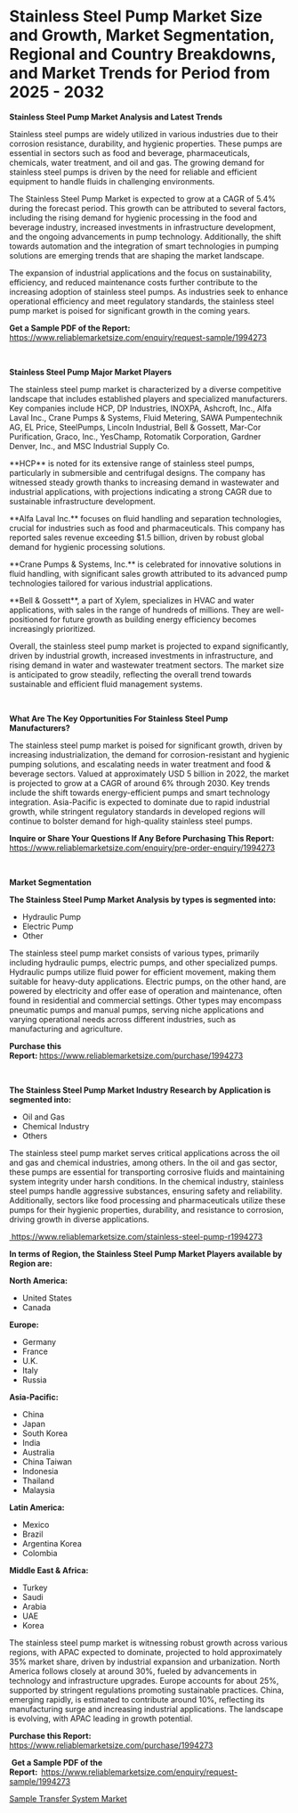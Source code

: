 <p><h1>Stainless Steel Pump Market Size and Growth, Market Segmentation, Regional and Country Breakdowns, and Market Trends for Period from 2025 -  2032</h1></p><p><strong>Stainless Steel Pump Market Analysis and Latest Trends</strong></p>
<p><p>Stainless steel pumps are widely utilized in various industries due to their corrosion resistance, durability, and hygienic properties. These pumps are essential in sectors such as food and beverage, pharmaceuticals, chemicals, water treatment, and oil and gas. The growing demand for stainless steel pumps is driven by the need for reliable and efficient equipment to handle fluids in challenging environments.</p><p>The Stainless Steel Pump Market is expected to grow at a CAGR of 5.4% during the forecast period. This growth can be attributed to several factors, including the rising demand for hygienic processing in the food and beverage industry, increased investments in infrastructure development, and the ongoing advancements in pump technology. Additionally, the shift towards automation and the integration of smart technologies in pumping solutions are emerging trends that are shaping the market landscape.</p><p>The expansion of industrial applications and the focus on sustainability, efficiency, and reduced maintenance costs further contribute to the increasing adoption of stainless steel pumps. As industries seek to enhance operational efficiency and meet regulatory standards, the stainless steel pump market is poised for significant growth in the coming years.</p></p>
<p><strong>Get a Sample PDF of the Report:&nbsp;</strong> <a href="https://www.reliablemarketsize.com/enquiry/request-sample/1994273?utm_campaign=2180&utm_medium=2&utm_source=Github&utm_content=ia&utm_term=20022025&utm_id=stainless-steel-pump">https://www.reliablemarketsize.com/enquiry/request-sample/1994273</a></p>
<p>&nbsp;</p>
<p><strong>Stainless Steel Pump Major Market Players</strong></p>
<p><p>The stainless steel pump market is characterized by a diverse competitive landscape that includes established players and specialized manufacturers. Key companies include HCP, DP Industries, INOXPA, Ashcroft, Inc., Alfa Laval Inc., Crane Pumps & Systems, Fluid Metering, SAWA Pumpentechnik AG, EL Price, SteelPumps, Lincoln Industrial, Bell & Gossett, Mar-Cor Purification, Graco, Inc., YesChamp, Rotomatik Corporation, Gardner Denver, Inc., and MSC Industrial Supply Co.</p><p>**HCP** is noted for its extensive range of stainless steel pumps, particularly in submersible and centrifugal designs. The company has witnessed steady growth thanks to increasing demand in wastewater and industrial applications, with projections indicating a strong CAGR due to sustainable infrastructure development.</p><p>**Alfa Laval Inc.** focuses on fluid handling and separation technologies, crucial for industries such as food and pharmaceuticals. This company has reported sales revenue exceeding $1.5 billion, driven by robust global demand for hygienic processing solutions.</p><p>**Crane Pumps & Systems, Inc.** is celebrated for innovative solutions in fluid handling, with significant sales growth attributed to its advanced pump technologies tailored for various industrial applications. </p><p>**Bell & Gossett**, a part of Xylem, specializes in HVAC and water applications, with sales in the range of hundreds of millions. They are well-positioned for future growth as building energy efficiency becomes increasingly prioritized.</p><p>Overall, the stainless steel pump market is projected to expand significantly, driven by industrial growth, increased investments in infrastructure, and rising demand in water and wastewater treatment sectors. The market size is anticipated to grow steadily, reflecting the overall trend towards sustainable and efficient fluid management systems.</p></p>
<p>&nbsp;</p>
<p><strong>What Are The Key Opportunities For Stainless Steel Pump Manufacturers?</strong></p>
<p><p>The stainless steel pump market is poised for significant growth, driven by increasing industrialization, the demand for corrosion-resistant and hygienic pumping solutions, and escalating needs in water treatment and food & beverage sectors. Valued at approximately USD 5 billion in 2022, the market is projected to grow at a CAGR of around 6% through 2030. Key trends include the shift towards energy-efficient pumps and smart technology integration. Asia-Pacific is expected to dominate due to rapid industrial growth, while stringent regulatory standards in developed regions will continue to bolster demand for high-quality stainless steel pumps.</p></p>
<p><strong>Inquire or Share Your Questions If Any Before Purchasing This Report:</strong> <a href="https://www.reliablemarketsize.com/enquiry/pre-order-enquiry/1994273?utm_campaign=2180&utm_medium=2&utm_source=Github&utm_content=ia&utm_term=20022025&utm_id=stainless-steel-pump">https://www.reliablemarketsize.com/enquiry/pre-order-enquiry/1994273</a></p>
<p>&nbsp;</p>
<p><strong>Market Segmentation</strong></p>
<p><strong>The Stainless Steel Pump Market Analysis by types is segmented into:</strong></p>
<p><ul><li>Hydraulic Pump</li><li>Electric Pump</li><li>Other</li></ul></p>
<p><p>The stainless steel pump market consists of various types, primarily including hydraulic pumps, electric pumps, and other specialized pumps. Hydraulic pumps utilize fluid power for efficient movement, making them suitable for heavy-duty applications. Electric pumps, on the other hand, are powered by electricity and offer ease of operation and maintenance, often found in residential and commercial settings. Other types may encompass pneumatic pumps and manual pumps, serving niche applications and varying operational needs across different industries, such as manufacturing and agriculture.</p></p>
<p><strong>Purchase this Report:&nbsp;</strong><a href="https://www.reliablemarketsize.com/purchase/1994273?utm_campaign=2180&utm_medium=2&utm_source=Github&utm_content=ia&utm_term=20022025&utm_id=stainless-steel-pump">https://www.reliablemarketsize.com/purchase/1994273</a></p>
<p>&nbsp;</p>
<p><strong>The Stainless Steel Pump Market Industry Research by Application is segmented into:</strong></p>
<p><ul><li>Oil and Gas</li><li>Chemical Industry</li><li>Others</li></ul></p>
<p><p>The stainless steel pump market serves critical applications across the oil and gas and chemical industries, among others. In the oil and gas sector, these pumps are essential for transporting corrosive fluids and maintaining system integrity under harsh conditions. In the chemical industry, stainless steel pumps handle aggressive substances, ensuring safety and reliability. Additionally, sectors like food processing and pharmaceuticals utilize these pumps for their hygienic properties, durability, and resistance to corrosion, driving growth in diverse applications.</p></p>
<p><a href="https://www.reliablemarketsize.com/stainless-steel-pump-r1994273?utm_campaign=2180&utm_medium=2&utm_source=Github&utm_content=ia&utm_term=20022025&utm_id=stainless-steel-pump">&nbsp;https://www.reliablemarketsize.com/stainless-steel-pump-r1994273</a></p>
<p><strong>In terms of Region, the Stainless Steel Pump Market Players available by Region are:</strong></p>
<p>
    <p> <strong> North America: </strong>
        <ul>
            <li>United States</li>
            <li>Canada</li>
        </ul>
        </p> 
    <p> <strong> Europe: </strong>
        <ul>
            <li>Germany</li>
            <li>France</li>
            <li>U.K.</li>
            <li>Italy</li>
            <li>Russia</li>
        </ul>
        </p> 
    <p> <strong> Asia-Pacific: </strong>
        <ul>
            <li>China</li>
            <li>Japan</li>
            <li>South Korea</li>
            <li>India</li>
            <li>Australia</li>
            <li>China Taiwan</li>
            <li>Indonesia</li>
            <li>Thailand</li>
            <li>Malaysia</li>
        </ul>
        </p> 
    <p> <strong> Latin America: </strong>
        <ul>
            <li>Mexico</li>
            <li>Brazil</li>
            <li>Argentina Korea</li>
            <li>Colombia</li>
        </ul>
        </p> 
    <p> <strong> Middle East & Africa: </strong>
        <ul>
            <li>Turkey</li>
            <li>Saudi</li>
            <li>Arabia</li>
            <li>UAE</li>
            <li>Korea</li>
        </ul>
    </p>
    </p>
<p><p>The stainless steel pump market is witnessing robust growth across various regions, with APAC expected to dominate, projected to hold approximately 35% market share, driven by industrial expansion and urbanization. North America follows closely at around 30%, fueled by advancements in technology and infrastructure upgrades. Europe accounts for about 25%, supported by stringent regulations promoting sustainable practices. China, emerging rapidly, is estimated to contribute around 10%, reflecting its manufacturing surge and increasing industrial applications. The landscape is evolving, with APAC leading in growth potential.</p></p>
<p><strong>Purchase this Report: </strong><a href="https://www.reliablemarketsize.com/purchase/1994273?utm_campaign=2180&utm_medium=2&utm_source=Github&utm_content=ia&utm_term=20022025&utm_id=stainless-steel-pump">https://www.reliablemarketsize.com/purchase/1994273</a></p>
<p>&nbsp;<strong>Get a Sample PDF of the Report:&nbsp;&nbsp;</strong><a href="https://www.reliablemarketsize.com/enquiry/request-sample/1994273?utm_campaign=2180&utm_medium=2&utm_source=Github&utm_content=ia&utm_term=20022025&utm_id=stainless-steel-pump">https://www.reliablemarketsize.com/enquiry/request-sample/1994273</a></p>
<p><strong></strong></p>
<p><p><a href="https://github.com/rodinayygacklezi/Market-Research-Report-List-1/blob/main/sample-transfer-system-market.md?utm_campaign=2180&utm_medium=2&utm_source=Github&utm_content=ia&utm_term=20022025&utm_id=stainless-steel-pump">Sample Transfer System Market</a></p></p>
